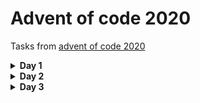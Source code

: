 # Advent of code 2020

Tasks from [advent of code 2020](https://adventofcode.com/2020)

<details>
<summary><b>Day 1</b></summary>

**Task:** Specifically, they need you to find the two entries that sum to 2020 and then multiply those two numbers together.

**Solution:** Function [`findTwoEntriesForSum`](src/main/kotlin/com/rombe/advnt/of/code/year2020/day1/ReportParser.kt)
</details>

<details>
<summary><b>Day 2</b></summary>

**Task:** Each line gives the password policy and then the password. 
The password policy indicates the lowest and highest number of times a given letter must appear for the password to be valid. 
**How many passwords are valid?**

**Solution:** Simple extension function 
[`String.toPasswordPolicy`](src/main/kotlin/com/rombe/advnt/of/code/year2020/day2/PasswordPolicyParser.kt) for 
parsing password policy. For password validation by policy used property 
[`PasswordPolicy.isValid`](src/main/kotlin/com/rombe/advnt/of/code/year2020/day2/PasswordPolicy.kt)
</details>

<details>
<summary><b>Day 3</b></summary>

**Task (first part):** Starting at the top-left corner of your map and following a slope of right 3 and down 1,
how many trees would you encounter?

**Task (second part):** Determine the number of trees you would encounter if, 
for each of the following slopes, you start at the top-left corner and traverse the map all the way to the bottom:

* Right 1, down 1.
* Right 3, down 1. (This direction already checked in first part)
* Right 5, down 1.
* Right 7, down 1.
* Right 1, down 2.

**What do you get if you multiply together the number of trees encountered on each of the listed slopes?**

**Solution:** Function [`findTreesAmount`](src/main/kotlin/com/rombe/advnt/of/code/year2020/day3/Navigation.kt).
For change navigation direction use class 
[`NavigationData`](src/main/kotlin/com/rombe/advnt/of/code/year2020/day3/NavigationData.kt)
</details>